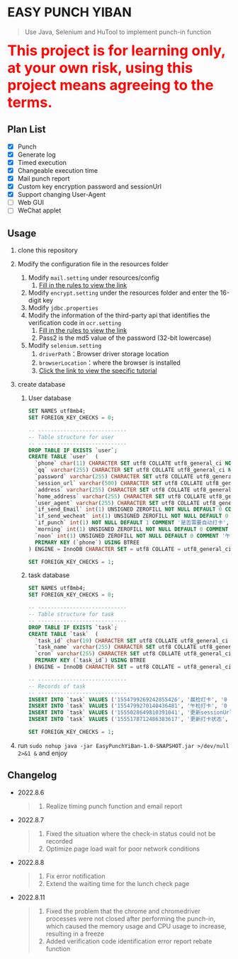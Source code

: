 # EASY PUNCH YIBAN

> Use Java, Selenium and HuTool to implement punch-in function

**<font color=red size=6>This project is for learning only, at your own risk, using this project means agreeing to the terms.</font>**

## Plan List

- [x] Punch
- [x] Generate log
- [x] Timed execution
- [x] Changeable execution time
- [x] Mail punch report
- [x] Custom key encryption password and sessionUrl
- [x] Support changing User-Agent
- [ ] Web GUI
- [ ] WeChat applet

## Usage

1. clone this repository

2. Modify the configuration file in the resources folder

   1. Modify `mail.setting` under resources/config
      1. [Fill in the rules to view the link](https://hutool.cn/docs/#/extra/%E9%82%AE%E4%BB%B6%E5%B7%A5%E5%85%B7-MailUtil)
   2. Modify `encrypt.setting` under the resources folder and enter the 16-digit key
   3. Modify  `jdbc.properties`
   4. Modify  the information of the third-party api that identifies the verification code in `ocr.setting`
      1. [Fill in the rules to view the link](https://www.chaojiying.com/)
      2. Pass2 is the md5 value of the password (32-bit lowercase)
   5. Modify `selenium.setting`
      1. `driverPath`：Browser driver storage location
      2. `browserLocation`：where the browser is installed
      3. [Click the link to view the specific tutorial](https://blog.csdn.net/hanxue6898/article/details/81184907?ops_request_misc=%257B%2522request%255Fid%2522%253A%2522165978634816782184674849%2522%252C%2522scm%2522%253A%252220140713.130102334..%2522%257D&request_id=165978634816782184674849&biz_id=0&utm_medium=distribute.pc_search_result.none-task-blog-2~all~baidu_landing_v2~default-1-81184907-null-null.142^v39^pc_rank_34_ctr25,185^v2^control&utm_term=linux%20java%20%E4%BD%BF%E7%94%A8selenium&spm=1018.2226.3001.4187)

3. create database

   1. User database

      ```sql
      SET NAMES utf8mb4;
      SET FOREIGN_KEY_CHECKS = 0;
      
      -- ----------------------------
      -- Table structure for user
      -- ----------------------------
      DROP TABLE IF EXISTS `user`;
      CREATE TABLE `user`  (
        `phone` char(11) CHARACTER SET utf8 COLLATE utf8_general_ci NOT NULL COMMENT '手机号',
        `qq` varchar(255) CHARACTER SET utf8 COLLATE utf8_general_ci NULL DEFAULT NULL COMMENT 'qq号',
        `password` varchar(255) CHARACTER SET utf8 COLLATE utf8_general_ci NOT NULL COMMENT '密码',
        `session_url` varchar(500) CHARACTER SET utf8 COLLATE utf8_general_ci NULL DEFAULT NULL COMMENT '打卡地址',
        `address` varchar(255) CHARACTER SET utf8 COLLATE utf8_general_ci NOT NULL COMMENT '工作日打卡地址',
        `home_address` varchar(255) CHARACTER SET utf8 COLLATE utf8_general_ci NOT NULL COMMENT '假期打卡地址',
        `user_agent` varchar(255) CHARACTER SET utf8 COLLATE utf8_general_ci NOT NULL COMMENT '手机标识',
        `if_send_Email` int(1) UNSIGNED ZEROFILL NOT NULL DEFAULT 0 COMMENT '是否需要发送邮件',
        `if_send_wecheat` int(1) UNSIGNED ZEROFILL NOT NULL DEFAULT 0 COMMENT '是否需要发送微信',
        `if_punch` int(1) NOT NULL DEFAULT 1 COMMENT '是否需要自动打卡',
        `morning` int(1) UNSIGNED ZEROFILL NOT NULL DEFAULT 0 COMMENT '晨检打卡是否成功',
        `noon` int(1) UNSIGNED ZEROFILL NOT NULL DEFAULT 0 COMMENT '午检打卡是否成功',
        PRIMARY KEY (`phone`) USING BTREE
      ) ENGINE = InnoDB CHARACTER SET = utf8 COLLATE = utf8_general_ci ROW_FORMAT = Dynamic;
      
      SET FOREIGN_KEY_CHECKS = 1;
      ```

   2. task database

      ```sql
      SET NAMES utf8mb4;
      SET FOREIGN_KEY_CHECKS = 0;
      
      -- ----------------------------
      -- Table structure for task
      -- ----------------------------
      DROP TABLE IF EXISTS `task`;
      CREATE TABLE `task`  (
        `task_id` char(19) CHARACTER SET utf8 COLLATE utf8_general_ci NOT NULL COMMENT '任务id',
        `task_name` varchar(255) CHARACTER SET utf8 COLLATE utf8_general_ci NOT NULL COMMENT '任务名称',
        `cron` varchar(255) CHARACTER SET utf8 COLLATE utf8_general_ci NOT NULL COMMENT 'cron表达式',
        PRIMARY KEY (`task_id`) USING BTREE
      ) ENGINE = InnoDB CHARACTER SET = utf8 COLLATE = utf8_general_ci ROW_FORMAT = Dynamic;
      
      -- ----------------------------
      -- Records of task
      -- ----------------------------
      INSERT INTO `task` VALUES ('1554799269242855426', '晨检打卡', '0 0 6,7,8 * * ? *');
      INSERT INTO `task` VALUES ('1554799270140436481', '午检打卡', '0 0 12,13,14 * * ? *');
      INSERT INTO `task` VALUES ('1555028649810391041', '更新sessionUrl', '0 0 0 1/8 * ? *');
      INSERT INTO `task` VALUES ('1555178712486383617', '更新打卡状态', '0 0 0 * * ? *');
      
      SET FOREIGN_KEY_CHECKS = 1;
      ```

4. run `sudo nohup java -jar EasyPunchYiBan-1.0-SNAPSHOT.jar >/dev/null 2>&1 &` and enjoy

## Changelog

- 2022.8.6 

  > 1. Realize timing punch function and email report
  
- 2022.8.7

  > 1. Fixed the situation where the check-in status could not be recorded
  > 2. Optimize page load wait for poor network conditions
  
- 2022.8.8

  > 1. Fix error notification
  > 2. Extend the waiting time for the lunch check page
  
- 2022.8.11

  > 1. Fixed the problem that the chrome and chromedriver processes were not closed after performing the punch-in, which caused the memory usage and CPU usage to increase, resulting in a freeze
  > 2. Added verification code identification error report rebate function